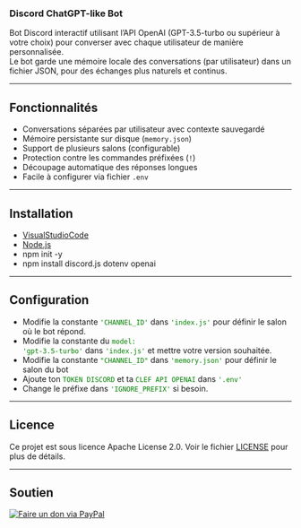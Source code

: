 ### Discord ChatGPT-like Bot

Bot Discord interactif utilisant l’API OpenAI (GPT-3.5-turbo ou supérieur à votre choix) pour converser avec chaque utilisateur de manière personnalisée.  
Le bot garde une mémoire locale des conversations (par utilisateur) dans un fichier JSON, pour des échanges plus naturels et continus.

---

## Fonctionnalités

- Conversations séparées par utilisateur avec contexte sauvegardé  
- Mémoire persistante sur disque (`memory.json`)  
- Support de plusieurs salons (configurable)  
- Protection contre les commandes préfixées (`!`)  
- Découpage automatique des réponses longues  
- Facile à configurer via fichier `.env`

---

## Installation

- [VisualStudioCode](https://code.visualstudio.com/)
- [Node.js](https://nodejs.org/fr)
- npm init -y
- npm install discord.js dotenv openai

---

## Configuration

- Modifie la constante <code style="color : green">'CHANNEL_ID'</code> dans <code style="color : green">'index.js'</code> pour définir le salon où le bot répond.
- Modifie la constante du <code style="color : green">model: 'gpt-3.5-turbo'</code> dans <code style="color : green">'index.js'</code> et mettre votre version souhaitée.
- Modifie la constante <code style="color : green">"CHANNEL_ID"</code> dans <code style="color : green">'memory.json'</code> pour définir le salon du bot
- Ajoute ton <code style="color : green">TOKEN DISCORD</code> et ta <code style="color : green">CLEF API OPENAI</code> dans  <code style="color : green">'.env'</code>
- Change le préfixe dans <code style="color : green">'IGNORE_PREFIX'</code> si besoin.

---

## Licence
Ce projet est sous licence Apache License 2.0.
Voir le fichier [LICENSE](https://github.com/GhostPunishR/BotGPT/blob/main/LICENSE) pour plus de détails.

---

## Soutien
[![Faire un don via PayPal](https://img.shields.io/badge/PayPal-Faire_un_don-00457C?style=for-the-badge&logo=paypal)](https://www.paypal.me/MrUrbain)
